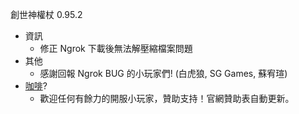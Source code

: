 創世神權杖 0.95.2

* 資訊
    - 修正 Ngrok 下載後無法解壓縮檔案問題
* 其他
    - 感謝回報 Ngrok BUG 的小玩家們! (白虎狼, SG Games, 蘇宥瑄)
* [咖啡](http://bit.ly/mcscpterdonation)?
    -  歡迎任何有餘力的開服小玩家，贊助支持！官網贊助表自動更新。
